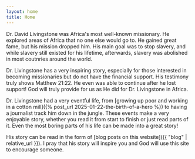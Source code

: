 ```yaml
---
layout: home
title: Home
---
```


Dr. David Livingstone was Africa's most well-known missionary. He explored areas of Africa that no one else would go to. He gained great fame, but his mission dropped him. His main goal was to stop slavery, and while slavery still existed for his lifetime, afterwards, slavery was abolished in most coutnries around the world.

Dr. Livingstone has a very inspiring story, especially for those interested in becoming missionaries but do not have the financial support. His testimony truly shows Matthew 21:22. He even was able to continue after he lost support! God will truly provide for us as He did for Dr. Livingstone in Africa.

Dr. Livingstone had a very eventful life, from [growing up poor and working in a cotton mill]({% post_url 2025-01-22-the-birth-of-a-hero %}) to having a journalist track him down in the jungle. These events make a very enjoyable story, whether you read it from start to finish or just read parts of it. Even the most boring parts of his life can be made into a great story!

His story can be read in the form of [blog posts on this website]({{ "blog" | relative_url }}). I pray that his story will inspire you and God will use this site to encourage someone.